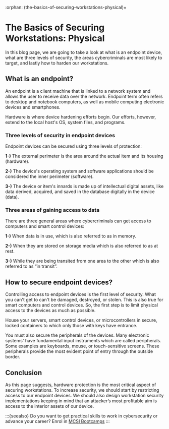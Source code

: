 :orphan:
(the-basics-of-securing-workstations-physical)=
# The Basics of Securing Workstations: Physical
 

In this blog page, we are going to take a look at what is an endpoint device, what are three levels of security, the areas cybercriminals are most likely to target, and lastly how to harden our workstations.

## What is an endpoint?

An endpoint is a client machine that is linked to a network system and allows the user to receive data over the network. Endpoint term often refers to desktop and notebook computers, as well as mobile computing electronic devices and smartphones.

Hardware is where device hardening efforts begin. Our efforts, however, extend to the local host's OS, system files, and programs.

### Three levels of security in endpoint devices

Endpoint devices can be secured using three levels of protection:

**1-)** The external perimeter is the area around the actual item and its housing (hardware).

**2-)** The device's operating system and software applications should be considered the inner perimeter (software).

**3-)** The device or item's innards is made up of intellectual digital assets, like data derived, acquired, and saved in the database digitally in the device (data).

### Three areas of gaining access to data

There are three general areas where cybercriminals can get access to computers and smart control devices:

**1-)** When data is in use, which is also referred to as in memory.

**2-)** When they are stored on storage media which is also referred to as at rest.

**3-)** While they are being transited from one area to the other which is also referred to as “in transit”.

## How to secure endpoint devices?

Controlling access to endpoint devices is the first level of security. What you can't get to can't be damaged, destroyed, or stolen. This is also true for smart computers and control devices. So, the first step is to limit physical access to the devices as much as possible.

House your servers, smart control devices, or microcontrollers in secure, locked containers to which only those with keys have entrance.

You must also secure the peripherals of the devices. Many electronic systems' have fundamental input instruments which are called peripherals. Some examples are keyboards, mouse, or touch-sensitive screens. These peripherals provide the most evident point of entry through the outside border.

## Conclusion

As this page suggests, hardware protection is the most critical aspect of securing workstations. To increase security, we should start by restricting access to our endpoint devices. We should also design workstation security implementations keeping in mind that an attacker’s most profitable aim is access to the interior assets of our device.

:::{seealso}
Do you want to get practical skills to work in cybersecurity or advance your career? Enrol in [MCSI Bootcamps](https://www.mosse-institute.com/bootcamps.html)
:::